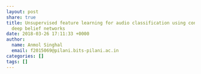 ```yaml
---
layout: post
share: true
title: Unsupervised feature learning for audio classification using convolutional
  deep belief networks
date: 2018-03-26 17:11:33 +0000
author:
  name: Anmol Singhal
  email: f2015069@pilani.bits-pilani.ac.in
categories: []
tags: []
---
```

